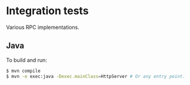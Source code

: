 # Integration tests

Various RPC implementations.

## Java

To build and run:

```bash
$ mvn compile
$ mvn -e exec:java -Dexec.mainClass=HttpServer # Or any entry point.
```
